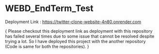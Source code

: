 # WEBD_EndTerm_Test
Deployment Link : https://twitter-clone-website-4n80.onrender.com

{
  Please checkout this deployment link as deployment with this repository has failed several times due to some issue that cannot be resolved despite trying a lot. So I have
  deployed this project with the another repository (Code is same for both the repositories). 
}
